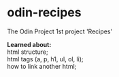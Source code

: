 # odin-recipes
The Odin Project 1st project 'Recipes'

<strong>Learned about:</strong> <br>
html structure; <br>
html tags (a, p, h1, ul, ol, li); <br>
how to link another html;
